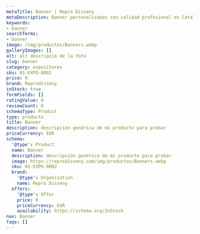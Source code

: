 ```yaml
---
metaTitle: Banner | Repro Disseny
metaDescription: Banner personalizadas con calidad profesional en Cataluña.
keywords:
- banner
searchTerms:
- banner
image: /img/productos/Banners.webp
galleryImages: []
alt: alt descripció de la foto
slug: banner
category: expositores
sku: 01-EXPO-0002
price: 0
brand: Reprodisseny
inStock: true
formFields: []
ratingValue: 0
reviewCount: 0
schemaType: Product
type: producto
title: Banner
description: descripción genérica de mi producto para probar
priceCurrency: EUR
schema:
  '@type': Product
  name: Banner
  description: descripción genérica de mi producto para probar
  image: https://reprodisseny.com/img/productos/Banners.webp
  sku: 01-EXPO-0002
  brand:
    '@type': Organization
    name: Repro Disseny
  offers:
    '@type': Offer
    price: 0
    priceCurrency: EUR
    availability: https://schema.org/InStock
nav: Banner
faqs: []
---
```

